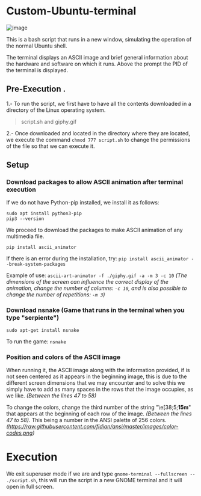 # Custom-Ubuntu-terminal

![image](https://github.com/Giordano-jpg/Custom-Ubuntu-terminal/assets/59683392/f4b82067-37f1-409c-9624-d098586da59a)


This is a bash script that runs in a new window, simulating the operation of the normal Ubuntu shell.

The terminal displays an ASCII image and brief general information about the hardware and software on which it runs. Above the prompt the PID of the terminal is displayed.


## Pre-Execution .

1.- To run the script, we first have to have all the contents downloaded in a directory of the Linux operating system.
> script.sh and giphy.gif

2.- Once downloaded and located in the directory where they are located, we execute the command `chmod 777 script.sh` to change the permissions of the file so that we can execute it.


## Setup

### Download packages to allow ASCII animation after terminal execution

If we do not have Python-pip installed, we install it as follows:
```
sudo apt install python3-pip
pip3 --version
```

We proceed to download the packages to make ASCII animation of any multimedia file.
```
pip install ascii_animator
```
If there is an error during the installation, try: `pip install ascii_animator --break-system-packages`

Example of use: `ascii-art-animator -f ./giphy.gif -a -m 3 -c 10`
_(The dimensions of the screen can influence the correct display of the animation, change the number of columns: `-c 10`, and is also possible to change the number of repetitions: `-m 3`)_

### Download nsnake (Game that runs in the terminal when you type "serpiente")

```
sudo apt-get install nsnake
```
To run the game: `nsnake`

### Position and colors of the ASCII image

When running it, the ASCII image along with the information provided, if is not seen centered as it appears in the beginning image, this is due to the different screen dimensions that we may encounter and to solve this we simply have to add as many spaces in the rows that the image occupies, as we like. _(Between the lines 47 to 58)_

To change the colors, change the third number of the string "\e[38;5;**15m**" that appears at the beginning of each row of the image. _(Between the lines 47 to 58)_.
This being a number in the ANSI palette of 256 colors. _(https://raw.githubusercontent.com/fidian/ansi/master/images/color-codes.png)_

# Execution

We exit superuser mode if we are and type `gnome-terminal --fullscreen -- ./script.sh`, this will run the script in a new GNOME terminal and it will open in full screen.






